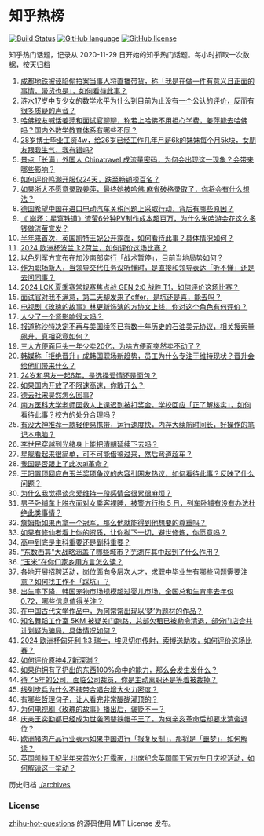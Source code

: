 # 知乎热榜
[![Build Status](https://github.com/ToWeLong/zhihu-hot-questions/workflows/CI/badge.svg)](https://github.com/ToWeLong/zhihu-hot-questions/actions)
[![GitHub language](https://img.shields.io/badge/language-golang-orange.svg)](https://golang.org/)
[![GitHub license](https://img.shields.io/github/license/ToWeLong/zhihu-hot-questions)](https://github.com/ToWeLong/zhihu-hot-questions/blob/main/LICENSE)

知乎热门话题，记录从 2020-11-29 日开始的知乎热门话题。每小时抓取一次数据，按天[归档](./archives)

<!-- BEGIN -->

1. [成都地铁被诬陷偷拍案当事人将直播带货，称「我是在做一件有意义且正面的事情，带货也是」，如何看待此事？](https://www.zhihu.com/question/659057126)
1. [涟水17岁中专少女的数学水平为什么到目前为止没有一个公认的评价，反而有很多质疑的声音？](https://www.zhihu.com/question/659055314)
1. [哈佛校友喊话姜萍和面试官聊聊，称若上哈佛不用担心学费，姜萍能去哈佛吗？国内外数学教育体系有哪些不同？](https://www.zhihu.com/question/658994007)
1. [28岁博士毕业工资4w，给26岁已经工作几年月薪6k的妹妹每个月5k块，女朋友跟我生气，我有错吗?](https://www.zhihu.com/question/659066001)
1. [景点「长满」外国人 Chinatravel 成流量密码，为何会出现这一现象？会带来哪些影响？](https://www.zhihu.com/question/658381742)
1. [如何评价鸣潮开服仅24天，跌至畅销榜百名？](https://www.zhihu.com/question/659058358)
1. [如果浙大不愿意录取姜萍，最终她被哈佛 麻省破格录取了，你将会有什么想法？](https://www.zhihu.com/question/659086762)
1. [德国希望中国在进口电动汽车关税问题上采取行动，背后有哪些原因？](https://www.zhihu.com/question/658984454)
1. [《 崩坏：星穹铁道》流萤6分钟PV制作成本超百万，为什么米哈游会花这么多钱做流萤宣发？](https://www.zhihu.com/question/659057876)
1. [半年来首次，英国凯特王妃公开露面，如何看待此事？具体情况如何？](https://www.zhihu.com/question/658998704)
1. [2024 欧洲杯波兰 1:2荷兰，如何评价这场比赛？](https://www.zhihu.com/question/659090395)
1. [以色列军方宣布在加沙南部实行「战术暂停」，目前当地局势如何？](https://www.zhihu.com/question/659065277)
1. [作为职场新人，当领导交代任务没听懂时，是直接和领导表达「听不懂」还是去问同事？](https://www.zhihu.com/question/658821475)
1. [2024 LCK 夏季赛常规赛焦点战 GEN 2:0 战胜 T1，如何评价这场比赛？](https://www.zhihu.com/question/659081511)
1. [面试官对我不满意，第二天却发来了offer，是坑还是喜，能去吗？](https://www.zhihu.com/question/659013274)
1. [电视剧《玫瑰的故事》林更新饰演的方协文上线，你对这个角色有何评价？](https://www.zhihu.com/question/658820002)
1. [人少了一个肾影响很大吗？](https://www.zhihu.com/question/658881006)
1. [报道称沙特决定不再与美国续签已有数十年历史的石油美元协议，相关搜索量飙升，真相究竟如何？](https://www.zhihu.com/question/659050984)
1. [三大方便面巨头一年少卖20亿，为啥方便面突然卖不动了？](https://www.zhihu.com/question/657212490)
1. [韩媒称「拒绝晋升」成韩国职场新趋势，员工为什么专注于维持现状？晋升会给他们带来什么？](https://www.zhihu.com/question/659052997)
1. [24岁和男友一起6年，是选择爱情还是面包？](https://www.zhihu.com/question/658758008)
1. [如果国内开放了不限速高速，你敢开么？](https://www.zhihu.com/question/555915393)
1. [德云社宋昊然怎么回事?](https://www.zhihu.com/question/658944023)
1. [南方医科大学老师因救人上课迟到被扣奖金，学校回应「正了解核实」，如何看待此事？校方的处分合理吗？](https://www.zhihu.com/question/659019241)
1. [有没大神推荐一款轻便易携带，运行速度快，内存大续航时间长，好操作的笔记本电脑？](https://www.zhihu.com/question/656052675)
1. [李世民穿越到光绪身上能把清朝延续下去吗？](https://www.zhihu.com/question/641130932)
1. [星舰看起来很简单，可不可能借鉴过来，然后弯道超车？](https://www.zhihu.com/question/658888363)
1. [我国是否跟上了此次ai革命？](https://www.zhihu.com/question/648487085)
1. [王阳置顶回应白玉兰奖项争议的内容引网友热议，如何看待此事？反映了什么问题？](https://www.zhihu.com/question/658987680)
1. [为什么我觉得谈恋爱维持一段感情会很累很麻烦？](https://www.zhihu.com/question/423892247)
1. [男子卧铺车上脱衣面对女乘客裸睡，被警方行拘 5 日，列车卧铺有没有办法杜绝此类事情？](https://www.zhihu.com/question/659061613)
1. [詹姆斯如果再拿一个冠军，那么他就能得到他想要的尊重吗？](https://www.zhihu.com/question/658899911)
1. [如果有修仙者看上你的资质，让你抛下一切，避世修炼，你愿意吗？](https://www.zhihu.com/question/654529772)
1. [高中到底是主科重要还是副科重要？](https://www.zhihu.com/question/657227317)
1. ["东数西算"大战略涵盖了哪些城市？芜湖在其中起到了什么作用？](https://www.zhihu.com/question/659056145)
1. [“玉米”在你们家乡用方言怎么读？](https://www.zhihu.com/question/658698069)
1. [各地开展招聘活动，岗位面向多层次人才，求职中毕业生有哪些问题需要注意？如何找工作不「踩坑」？](https://www.zhihu.com/question/658705224)
1. [出生率下降，韩国宠物市场规模超过婴儿市场，全国总和生育率去年仅 0.72，哪些信息值得关注？](https://www.zhihu.com/question/659051003)
1. [在中国古代文学作品中，为何常常出现以‘梦’为题材的作品？](https://www.zhihu.com/question/658914519)
1. [知名舞蹈工作室 5KM 被疑关门跑路，总部欠租已被勒令清退，部分门店合并计划疑为骗局，具体情况如何？](https://www.zhihu.com/question/659011819)
1. [2024 欧洲杯匈牙利 1:3 瑞士，埃贝切尔传射，索博送助攻，如何评价这场比赛？](https://www.zhihu.com/question/659014012)
1. [如何评价原神4.7新深渊？](https://www.zhihu.com/question/659055634)
1. [如果你拥有了扔出的东西100%命中的能力，那么会发生发什么？](https://www.zhihu.com/question/658359773)
1. [待了5年的公司，面临公司裁员，你是主动离职还是等着被裁掉？](https://www.zhihu.com/question/657538531)
1. [线列步兵为什么不携带合唱台增大火力密度？](https://www.zhihu.com/question/658575148)
1. [有哪些哲理句子，让人看完非常醍醐灌顶的？](https://www.zhihu.com/question/659021413)
1. [为何电视剧《玫瑰的故事》播出后，褒贬不一？](https://www.zhihu.com/question/658847109)
1. [庆亲王奕劻都已经成为世袭罔替铁帽子王了，为何辛亥革命后却要求清帝退位？](https://www.zhihu.com/question/658923778)
1. [欧洲猪肉产品行业表示如果中国进行「报复反制」，那将是「噩梦」，如何解读？](https://www.zhihu.com/question/658984706)
1. [英国凯特王妃半年来首次公开露面，出席纪念英国国王官方生日庆祝活动，如何解读这一举动？](https://www.zhihu.com/question/658965170)

<!-- END -->

历史归档 [./archives](./archives)


### License
[zhihu-hot-questions](https://github.com/towelong/zhihu-hot-questions) 的源码使用 MIT License 发布。